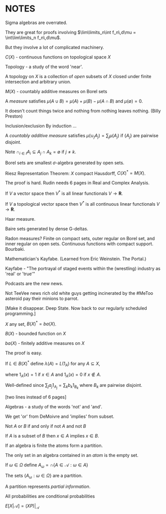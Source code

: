 # NOTES

Sigma algebras are overrated.

They are great for proofs involving
$\lim\limits_n\int f_n\,d\mu = \int\lim\limits_n f_n\,d\mu$.

But they involve a lot of complicated machinery.

$C(X)$ - continuous functions on topological space $X$

Topology - a study of the word 'near'.

A topology on $X$ is a collection of _open_ subsets of $X$ closed under finite
intersection and arbitrary union.

$M(X)$ - countably additive measures on Borel sets

A _measure_ satisfies $\mu(A\cup B) = \mu(A) + \mu(B) - \mu(A\cap B)$ and $\mu(\emptyset) = 0$.

It doesn't count things twice and nothing from nothing leaves nothing. (Billy Preston)

Inclusion/exclusion By induction ...

A _countably additive measure_ satisfies $\mu(\cup_j A_j) = \sum_j \mu(A_j)$ if $\{A_j\}$ are pairwise disjoint.

Note $\cap_{i\in I} A_i \subseteq A_j\cap A_k = \emptyset$ if $j\not=k$.

Borel sets are smallest $\sigma$-algebra generated by open sets.

Riesz Representation Theorem: $X$ compact Hausdorff, $C(X)^* = M(X)$.

The proof is hard. Rudin needs 6 pages in Real and Complex Analysis.

If $V$ a vector space then $V^*$ is all linear functionals $V\to\mathbf{R}$.

If $V$ a topological vector space then $V^*$ is all continuous linear functionals $V\to\mathbf{R}$.

Haar measure.

Baire sets generated by dense G-deltas.

Radon measures? Finite on compact sets, outer regular on Borel set, and inner regular on open sets.
Continuous functions with compact support. Bourbaki.

Mathematician's Kayfabe. (Learned from Eric Weinstein. The Portal.)

Kayfabe - "The portrayal of staged events within the (wrestling) industry as 'real' or 'true'"

Podcasts are the new news.

Not TeeVee news rich old white guys getting incinerated by the #MeToo asteroid pay their minions to parrot.

[Make it disappear. Deep State. Now back to our regularly scheduled programming.]

$X$ any set, $B(X)^* = ba(X)$.

$B(X)$ - bounded function on $X$

$ba(X)$ - finitely additive measures on $X$

The proof is easy.

If $L\in B(X)^*$ define $\lambda(A) = L(1_A)$ for any $A\subseteq X$,

where $1_A(x) = 1$ if $x\in A$ and $1_A(x) = 0$ if $x\not\in A$.

Well-defined since $\sum_j a_j 1_{A_j} = \sum_k b_k 1_{B_k}$
where $B_k$ are pairwise disjoint.

[two lines instead of 6 pages]

Algebras - a study of the words 'not' and 'and'.

We get 'or' from DeMoivre and 'implies' from subset.

Not $A$ or $B$ if and only if not $A$ and not $B$

If $A$ is a subset of $B$ then $x\in A$ implies $x\in B$.

If an algebra is finite the atoms form a partition.

The only set in an algebra contained in an _atom_ is the empty set.

If $\omega\in\Omega$ define $A_\omega = \cap\{A\in\mathcal{A}:\omega\in A\}$

The sets $\{A_\omega:\omega\in\Omega\}$ are a partition.

A partition represents _partial information_.

All probabilities are conditional probabilities

$E[X|\mathcal{A}] = (XP)|_{\mathcal{A}}$
